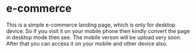 # e-commerce
This is a simple e-commerce landing page, which is only for desktop device. So if you visit it on your mobile phone then kindly convert the page in desktop mode then see. The mobile
verson will be upload very soon. After that you can access it on your mobile and other device also.
